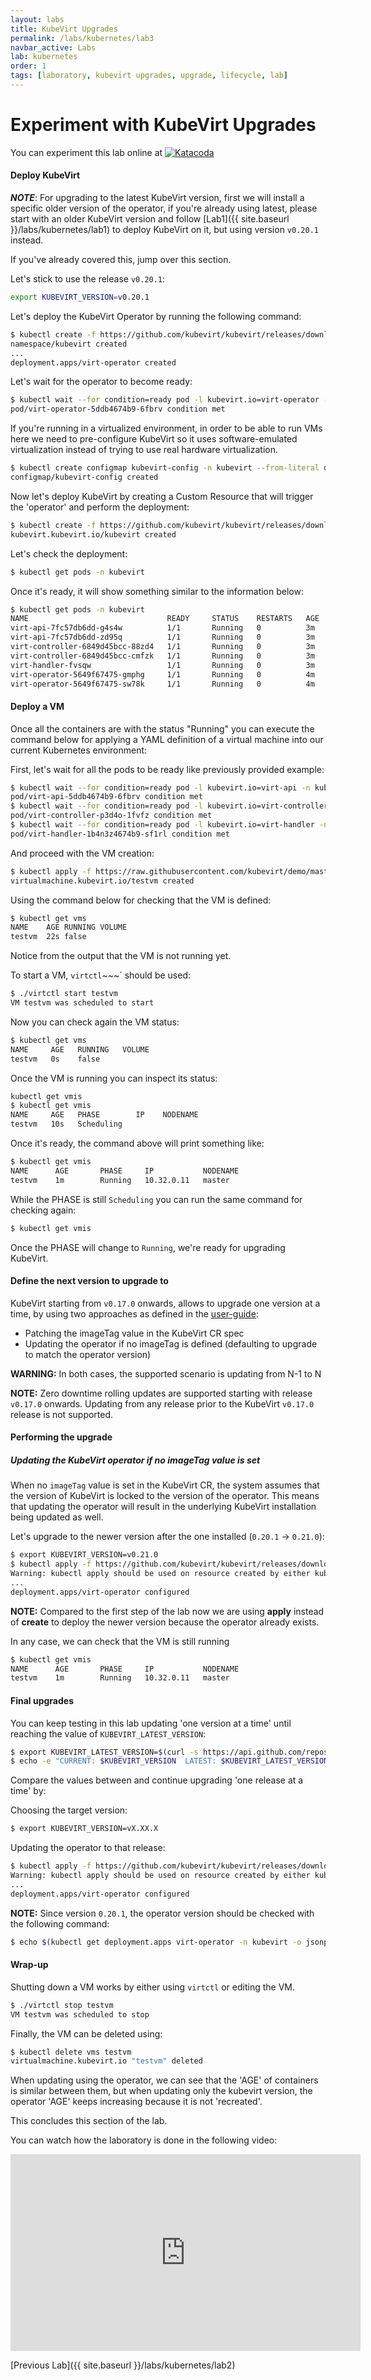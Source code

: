 ```yaml
---
layout: labs
title: KubeVirt Upgrades
permalink: /labs/kubernetes/lab3
navbar_active: Labs
lab: kubernetes
order: 1
tags: [laboratory, kubevirt upgrades, upgrade, lifecycle, lab]
---
```


# Experiment with KubeVirt Upgrades

You can experiment this lab online at [![Katacoda](/assets/images/katacoda-logo.png)](https://katacoda.com/kubevirt/scenarios/kubevirt-upgrades)

#### Deploy KubeVirt

**_NOTE_**: For upgrading to the latest KubeVirt version, first we will install a specific older version of the operator, if you're already using latest, please start with an older KubeVirt version and follow [Lab1]({{ site.baseurl }}/labs/kubernetes/lab1) to deploy KubeVirt on it, but using version `v0.20.1` instead.

If you've already covered this, jump over this section.

Let's stick to use the release `v0.20.1`:

```sh
export KUBEVIRT_VERSION=v0.20.1
```

Let's deploy the KubeVirt Operator by running the following command:

```sh
$ kubectl create -f https://github.com/kubevirt/kubevirt/releases/download/${KUBEVIRT_VERSION}/kubevirt-operator.yaml
namespace/kubevirt created
...
deployment.apps/virt-operator created
```

Let's wait for the operator to become ready:

```sh
$ kubectl wait --for condition=ready pod -l kubevirt.io=virt-operator -n kubevirt --timeout=100s
pod/virt-operator-5ddb4674b9-6fbrv condition met
```

If you're running in a virtualized environment, in order to be able to run VMs here we need to pre-configure KubeVirt so it uses software-emulated virtualization instead of trying to use real hardware virtualization.

```sh
$ kubectl create configmap kubevirt-config -n kubevirt --from-literal debug.useEmulation=true
configmap/kubevirt-config created
```

Now let's deploy KubeVirt by creating a Custom Resource that will trigger the 'operator' and perform the deployment:

```sh
$ kubectl create -f https://github.com/kubevirt/kubevirt/releases/download/${KUBEVIRT_VERSION}/kubevirt-cr.yaml
kubevirt.kubevirt.io/kubevirt created
```

Let's check the deployment:

```sh
$ kubectl get pods -n kubevirt
```

Once it's ready, it will show something similar to the information below:

```sh
$ kubectl get pods -n kubevirt
NAME                               READY     STATUS    RESTARTS   AGE
virt-api-7fc57db6dd-g4s4w          1/1       Running   0          3m
virt-api-7fc57db6dd-zd95q          1/1       Running   0          3m
virt-controller-6849d45bcc-88zd4   1/1       Running   0          3m
virt-controller-6849d45bcc-cmfzk   1/1       Running   0          3m
virt-handler-fvsqw                 1/1       Running   0          3m
virt-operator-5649f67475-gmphg     1/1       Running   0          4m
virt-operator-5649f67475-sw78k     1/1       Running   0          4m
```

#### Deploy a VM

Once all the containers are with the status "Running" you can execute the command below for applying a YAML definition of a virtual machine into our current Kubernetes environment:

First, let's wait for all the pods to be ready like previously provided example:

```sh
$ kubectl wait --for condition=ready pod -l kubevirt.io=virt-api -n kubevirt --timeout=100s
pod/virt-api-5ddb4674b9-6fbrv condition met
$ kubectl wait --for condition=ready pod -l kubevirt.io=virt-controller -n kubevirt --timeout=100s
pod/virt-controller-p3d4o-1fvfz condition met
$ kubectl wait --for condition=ready pod -l kubevirt.io=virt-handler -n kubevirt --timeout=100s
pod/virt-handler-1b4n3z4674b9-sf1rl condition met
```

And proceed with the VM creation:

```sh
$ kubectl apply -f https://raw.githubusercontent.com/kubevirt/demo/master/manifests/vm.yaml
virtualmachine.kubevirt.io/testvm created
```

Using the command below for checking that the VM is defined:

```sh
$ kubectl get vms
NAME    AGE RUNNING VOLUME
testvm  22s false
```

Notice from the output that the VM is not running yet.

To start a VM, `virtctl`~~~` should be used:

```sh
$ ./virtctl start testvm
VM testvm was scheduled to start
```

Now you can check again the VM status:

```sh
$ kubectl get vms
NAME     AGE   RUNNING   VOLUME
testvm   0s    false
```

Once the VM is running you can inspect its status:

```sh
kubectl get vmis
$ kubectl get vmis
NAME     AGE   PHASE        IP    NODENAME
testvm   10s   Scheduling
```

Once it's ready, the command above will print something like:

```sh
$ kubectl get vmis
NAME      AGE       PHASE     IP           NODENAME
testvm    1m        Running   10.32.0.11   master
```

While the PHASE is still `Scheduling` you can run the same command for checking again:

```sh
$ kubectl get vmis
```

Once the PHASE will change to `Running`, we're ready for upgrading KubeVirt.

#### Define the next version to upgrade to

KubeVirt starting from `v0.17.0` onwards, allows to upgrade one version at a time, by using two approaches as defined in the [user-guide](https://kubevirt.io/user-guide/operations/updating_and_deletion):

- Patching the imageTag value in the KubeVirt CR spec
- Updating the operator if no imageTag is defined (defaulting to upgrade to match the operator version)

**WARNING:** In both cases, the supported scenario is updating from N-1 to N

**NOTE:** Zero downtime rolling updates are supported starting with release `v0.17.0` onwards. Updating from any release prior to the KubeVirt `v0.17.0` release is not supported.

#### Performing the upgrade

##### Updating the KubeVirt operator if no imageTag value is set

When no `imageTag` value is set in the KubeVirt CR, the system assumes that the version of KubeVirt is locked to the version of the operator. This means that updating the operator will result in the underlying KubeVirt installation being updated as well.

Let's upgrade to the newer version after the one installed (`0.20.1` -> `0.21.0`):

```sh
$ export KUBEVIRT_VERSION=v0.21.0
$ kubectl apply -f https://github.com/kubevirt/kubevirt/releases/download/${KUBEVIRT_VERSION}/kubevirt-operator.yaml
Warning: kubectl apply should be used on resource created by either kubectl create --save-config or kubectl apply
...
deployment.apps/virt-operator configured
```

**NOTE:** Compared to the first step of the lab now we are using **apply** instead of **create** to deploy the newer version because the operator already exists.

In any case, we can check that the VM is still running

```sh
$ kubectl get vmis
NAME      AGE       PHASE     IP           NODENAME
testvm    1m        Running   10.32.0.11   master
```

#### Final upgrades

You can keep testing in this lab updating 'one version at a time' until reaching the value of `KUBEVIRT_LATEST_VERSION`:

```sh
$ export KUBEVIRT_LATEST_VERSION=$(curl -s https://api.github.com/repos/kubevirt/kubevirt/releases/latest | jq -r .tag_name)
$ echo -e "CURRENT: $KUBEVIRT_VERSION  LATEST: $KUBEVIRT_LATEST_VERSION"
```

Compare the values between and continue upgrading 'one release at a time' by:

Choosing the target version:

```sh
$ export KUBEVIRT_VERSION=vX.XX.X
```

Updating the operator to that release:

```sh
$ kubectl apply -f https://github.com/kubevirt/kubevirt/releases/download/${KUBEVIRT_VERSION}/kubevirt-operator.yaml
Warning: kubectl apply should be used on resource created by either kubectl create --save-config or kubectl apply
...
deployment.apps/virt-operator configured
```

**NOTE:** Since version `0.20.1`, the operator version should be checked with the following command:

```sh
$ echo $(kubectl get deployment.apps virt-operator -n kubevirt -o jsonpath='{.spec.template.spec.containers[0].env[?(@.name=="KUBEVIRT_VERSION")].value}')
```

#### Wrap-up

Shutting down a VM works by either using `virtctl` or editing the VM.

```sh
$ ./virtctl stop testvm
VM testvm was scheduled to stop
```

Finally, the VM can be deleted using:

```sh
$ kubectl delete vms testvm
virtualmachine.kubevirt.io "testvm" deleted
```

When updating using the operator, we can see that the 'AGE' of containers is similar between them, but when updating only the kubevirt version, the operator 'AGE' keeps increasing because it is not 'recreated'.

This concludes this section of the lab.

You can watch how the laboratory is done in the following video:

<iframe width="560" height="315" style="height: 315px" src="https://www.youtube.com/embed/OAPzOvqp0is" frameborder="0" allow="accelerometer; autoplay; encrypted-media; gyroscope; picture-in-picture" allowfullscreen></iframe>

[Previous Lab]({{ site.baseurl }}/labs/kubernetes/lab2)
